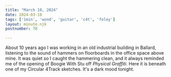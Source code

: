```yaml
---
title: "March 10, 2024"
date: 2024-03-10
tags: ['1min', 'wond', 'guitar', 'c4t', 'foley']
layout: minute.njk
postnumber: 70

---
```


About 10 years ago I was working in an old industrial building in Ballard, listening to the sound of hammers on floorboards in the office space above mine. It was quiet so I caught the hammering clean, and it always reminded me of the opening of Boogie With Stu off *Physical Graffiti*.  Here it is beneath one of my Circular 4Track sketches. It's a dark mood tonight. 